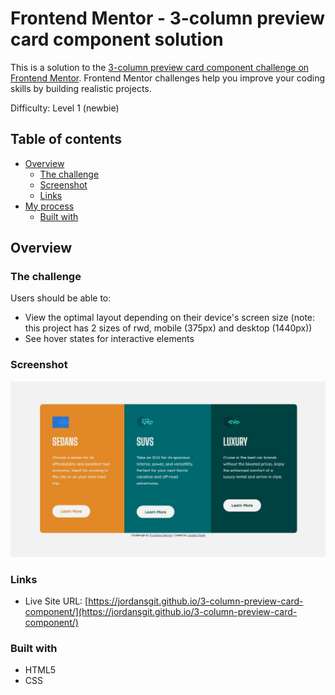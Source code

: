 # Frontend Mentor - 3-column preview card component solution

This is a solution to the [3-column preview card component challenge on Frontend Mentor](https://www.frontendmentor.io/challenges/3column-preview-card-component-pH92eAR2-). Frontend Mentor challenges help you improve your coding skills by building realistic projects. 

Difficulty: Level 1 (newbie)

## Table of contents

- [Overview](#overview)
  - [The challenge](#the-challenge)
  - [Screenshot](#screenshot)
  - [Links](#links)
- [My process](#my-process)
  - [Built with](#built-with)

## Overview

### The challenge

Users should be able to:

- View the optimal layout depending on their device's screen size (note: this project has 2 sizes of rwd, mobile (375px) and desktop (1440px))
- See hover states for interactive elements

### Screenshot
![Screenshot of this project](./finished-screenshot.jpg)

### Links

- Live Site URL: [https://jordansgit.github.io/3-column-preview-card-component/](https://jordansgit.github.io/3-column-preview-card-component/)

### Built with

- HTML5
- CSS 

